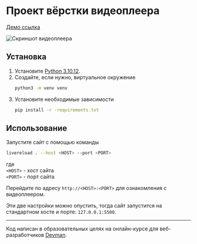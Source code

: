# Проект вёрстки видеоплеера

[Демо ссылка](https://lypavel.github.io/dvmn-player-layout/)

![Скриншот видеоплеера](https://github.com/lypavel/dvmn-player-layout/assets/157053921/dff727a5-9f49-4aa7-b739-f7382c62aea4)

## Установка

1. Установите [Python 3.10.12]().
2. Создайте, если нужно, виртуальное окружение
    ```sh
    python3 -m venv venv
    ```
3. Установите необходимые зависимости
    ```sh
    pip install -r -requirements.txt
    ```

## Использование

Запустите сайт с помощью команды

```sh
livereload . --host <HOST> --port <PORT>
```
где<br>
`<HOST>` - хост сайта<br>
`<PORT>` - порт сайта

Перейдите по адресу `http://<HOST>:<PORT>` для ознакомления с видеоплеером.

Эти две настройки можно опустить, тогда сайт запустится на стандартном хосте и порте: `127.0.0.1:5500`.

***
Код написан в образовательных целях на онлайн-курсе для веб-разработчиков [Devman](dvmn.org).
